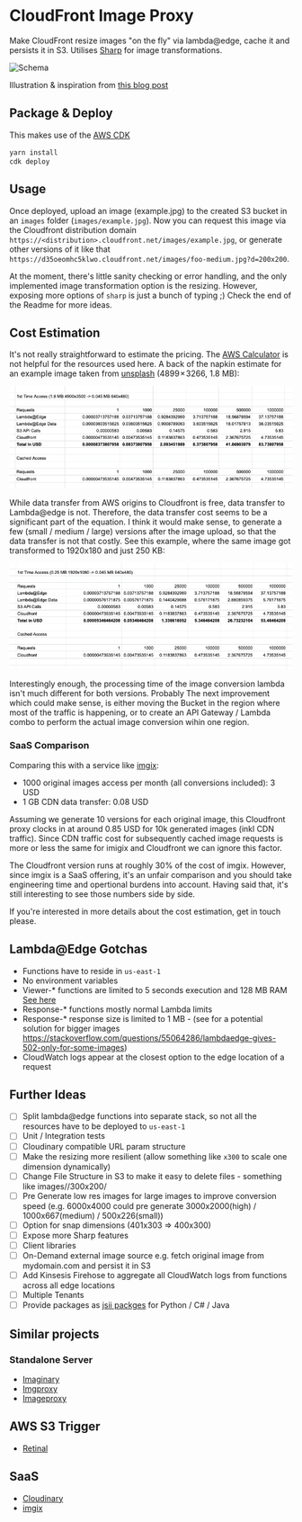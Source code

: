 # CloudFront Image Proxy

Make CloudFront resize images "on the fly" via lambda@edge, cache it and persists it in S3. Utilises [Sharp](https://github.com/lovell/sharp) for image transformations.

![Schema](./schema.png)

Illustration & inspiration from [this blog post](https://aws.amazon.com/blogs/networking-and-content-delivery/resizing-images-with-amazon-cloudfront-lambdaedge-aws-cdn-blog/)

## Package & Deploy

This makes use of the [AWS CDK](https://github.com/aws/aws-cdk)

```
yarn install
cdk deploy
```

## Usage

Once deployed, upload an image (example.jpg) to the created S3 bucket in an `images` folder (`images/example.jpg`). Now you can request this image via the Cloudfront distribution domain `https://<distribution>.cloudfront.net/images/example.jpg`, or generate other versions of it like that `https://d35oeomhc5klwo.cloudfront.net/images/foo-medium.jpg?d=200x200`.

At the moment, there's little sanity checking or error handling, and the only implemented image transformation option is the resizing. However, exposing more options of `sharp` is just a bunch of typing ;) Check the end of the Readme for more ideas.

## Cost Estimation

It's not really straightforward to estimate the pricing. The [AWS Calculator](https://calculator.aws) is not helpful for the resources used here. A back of the napkin estimate for an example image taken from [unsplash](https://unsplash.com/photos/Z1tDa4nEUnM) (4899 × 3266, 1.8 MB):

![Cost Estimation Original](./cost-estimation-original.png)

While data transfer from AWS origins to Cloudfront is free, data transfer to Lambda@edge is not. Therefore, the data transfer cost seems to be a significant part of the equation. I think it would make sense, to generate a few (small / medium / large) versions after the image upload, so that the data transfer is not that costly. See this example, where the same image got transformed to 1920x180 and just 250 KB:

![Cost Estimation Medium](./cost-estimation-medium.png)

Interestingly enough, the processing time of the image conversion lambda isn't much different for both versions. Probably
The next improvement which could make sense, is either moving the Bucket in the region where most of the traffic is happening, or to create an API Gateway / Lambda combo to perform the actual image conversion wihin one region.

### SaaS Comparison 

Comparing this with a service like [imgix](https://www.imgix.com/):

- 1000 original images access per month (all conversions included): 3 USD
- 1 GB CDN data transfer: 0.08 USD

Assuming we generate 10 versions for each original image, this Cloudfront proxy clocks in at around 0.85 USD for 10k generated images (inkl CDN traffic). Since CDN traffic cost for subsequently cached image requests is more or less the same for imigix and Cloudfront we can ignore this factor. 

The Cloudfront version runs at roughly 30% of the cost of imgix. However, since imgix is a SaaS offering, it's an unfair comparison and you should take engineering time and opertional burdens into account. Having said that, it's still interesting to see those numbers side by side.

If you're interested in more details about the cost estimation, get in touch please.

## Lambda@Edge Gotchas

- Functions have to reside in `us-east-1`
- No environment variables
- Viewer-* functions are limited to 5 seconds execution and 128 MB RAM [See here](https://docs.aws.amazon.com/AmazonCloudFront/latest/DeveloperGuide/cloudfront-limits.html#limits-lambda-at-edge)
- Response-* functions mostly normal Lambda limits
- Response-* response size is limited to 1 MB - (see for a potential solution for bigger images https://stackoverflow.com/questions/55064286/lambdaedge-gives-502-only-for-some-images)
- CloudWatch logs appear at the closest option to the edge location of a request

## Further Ideas

- [ ] Split lambda@edge functions into separate stack, so not all the resources have to be deployed to `us-east-1`
- [ ] Unit / Integration tests
- [ ] Cloudinary compatible URL param structure
- [ ] Make the resizing more resilient (allow something like `x300` to scale one dimension dynamically)
- [ ] Change File Structure in S3 to make it easy to delete files - something like images/<originalfilehash>/300x200/<originalfilename>
- [ ] Pre Generate low res images for large images to improve conversion speed (e.g. 6000x4000 could pre generate 3000x2000(high) / 1000x667(medium) / 500x226(small))
- [ ] Option for snap dimensions (401x303 => 400x300)
- [ ] Expose more Sharp features
- [ ] Client libraries
- [ ] On-Demand external image source e.g. fetch original image from mydomain.com and persist it in S3
- [ ] Add Kinsesis Firehose to aggregate all CloudWatch logs from functions across all edge locations
- [ ] Multiple Tenants
- [ ] Provide packages as [jsii packges](https://github.com/aws/jsii) for Python / C# / Java

## Similar projects

### Standalone Server

- [Imaginary](https://github.com/h2non/imaginary)
- [Imgproxy](https://github.com/imgproxy/imgproxy)
- [Imageproxy](https://github.com/willnorris/imageproxy)

## AWS S3 Trigger

- [Retinal](https://github.com/adieuadieu/retinal)

## SaaS

- [Cloudinary](https://cloudinary.com/)
- [imgix](https://www.imgix.com/)
